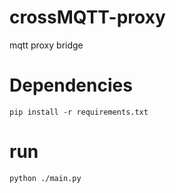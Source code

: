 # crossMQTT-proxy

mqtt proxy bridge

# Dependencies
	pip install -r requirements.txt

# run
	python ./main.py
